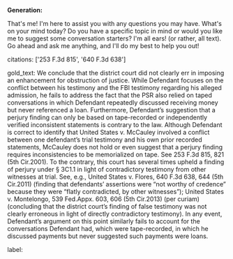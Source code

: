 **Generation:**

 That's me! I'm here to assist you with any questions you may have. What's on your mind today? Do you have a specific topic in mind or would you like me to suggest some conversation starters? I'm all ears! (or rather, all text). Go ahead and ask me anything, and I'll do my best to help you out!

citations: ['253 F.3d 815', '640 F.3d 638']

gold_text: We conclude that the district court did not clearly err in imposing an enhancement for obstruction of justice. While Defendant focuses on the conflict between his testimony and the FBI testimony regarding his alleged admission, he fails to address the fact that the PSR also relied on taped conversations in which Defendant repeatedly discussed receiving money but never referenced a loan. Furthermore, Defendant’s suggestion that a perjury finding can only be based on tape-recorded or independently verified inconsistent statements is contrary to the law. Although Defendant is correct to identify that United States v. McCauley involved a conflict between one defendant’s trial testimony and his own prior recorded statements, McCauley does not hold or even suggest that a perjury finding requires inconsistencies to be memorialized on tape. See 253 F.3d 815, 821 (5th Cir.2001). To the contrary, this court has several times upheld a finding of perjury under § 3C1.1 in light of contradictory testimony from other witnesses at trial. See, e.g., United States v. Flores, 640 F.3d 638, 644 (5th Cir.2011) (finding that defendants’ assertions were “not worthy of credence” because they were “flatly contradicted, by other witnesses”); United States v. Montelongo, 539 Fed.Appx. 603, 606 (5th Cir.2013) (per curiam) (concluding that the district court’s finding of false testimony was not clearly erroneous in light of directly contradictory testimony). In any event, Defendant’s argument on this point similarly fails to account for the conversations Defendant had, which were tape-recorded, in which he discussed payments but never suggested such payments were loans.

label: 